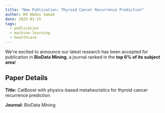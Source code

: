 ```yaml
---
title: "New Publication: Thyroid Cancer Recurrence Prediction"
author: Md Abdus Samad
date: 2025-01-15
tags:
  - publication
  - machine-learning
  - healthcare
---
```


We're excited to announce our latest research has been accepted for publication in **BioData Mining**, a journal ranked in the **top 6% of its subject area**!

## Paper Details

**Title:** CatBoost with physics-based metaheuristics for thyroid cancer recurrence prediction

**Journal:** BioData Mining
